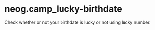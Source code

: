 # neog.camp_lucky-birthdate
Check whether or not your birthdate is lucky or not using lucky number.
